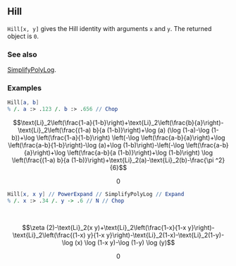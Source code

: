 ## Hill

`Hill[x, y]` gives the Hill identity with arguments `x` and `y`. The returned object is `0`.

### See also

[SimplifyPolyLog](SimplifyPolyLog).

### Examples

```mathematica
Hill[a, b]
% /. a :> .123 /. b :> .656 // Chop
```

$$\text{Li}_2\left(\frac{1-a}{1-b}\right)+\text{Li}_2\left(\frac{b}{a}\right)-\text{Li}_2\left(\frac{(1-a) b}{a (1-b)}\right)+\log (a) (\log (1-a)-\log (1-b))+\log \left(\frac{1-a}{1-b}\right) \left(-\log \left(\frac{a-b}{a}\right)+\log \left(\frac{a-b}{1-b}\right)-\log (a)+\log (1-b)\right)-\left(-\log \left(\frac{a-b}{a}\right)+\log \left(\frac{a-b}{a (1-b)}\right)+\log (1-b)\right) \log \left(\frac{(1-a) b}{a (1-b)}\right)+\text{Li}_2(a)-\text{Li}_2(b)-\frac{\pi ^2}{6}$$

$$0$$

```mathematica
Hill[x, x y] // PowerExpand // SimplifyPolyLog // Expand
% /. x :> .34 /. y -> .6 // N // Chop 
  
 

```

$$\zeta (2)-\text{Li}_2(x y)+\text{Li}_2\left(\frac{1-x}{1-x y}\right)-\text{Li}_2\left(\frac{(1-x) y}{1-x y}\right)-\text{Li}_2(1-x)-\text{Li}_2(1-y)-\log (x) \log (1-x y)-\log (1-y) \log (y)$$

$$0$$